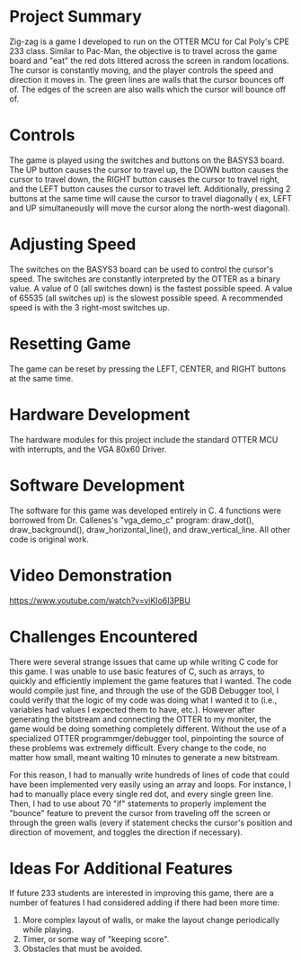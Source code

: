 # Project Summary

Zig-zag is a game I developed to run on the OTTER MCU for Cal Poly's CPE 233 class. Similar to Pac-Man, the objective is to travel across the game board and "eat" the red dots littered across the screen in random locations. The cursor is constantly moving, and the player controls the speed and direction it moves in. The green lines are walls that the cursor bounces off of. The edges of the screen are also walls which the cursor will bounce off of.

# Controls

The game is played using the switches and buttons on the BASYS3 board. The UP button causes the cursor to travel up, the DOWN button causes the cursor to travel down, the RIGHT button causes the cursor to travel right, and the LEFT button causes the cursor to travel left. Additionally, pressing 2 buttons at the same time will cause the cursor to travel diagonally ( ex, LEFT and UP simultaneously will move the cursor along the north-west diagonal).

# Adjusting Speed

The switches on the BASYS3 board can be used to control the cursor's speed. The switches are constantly interpreted by the OTTER as a binary value. A value of 0 (all switches down) is the fastest possible speed. A value of 65535 (all switches up) is the slowest possible speed. A recommended speed is with the 3 right-most switches up.

# Resetting Game

The game can be reset by pressing the LEFT, CENTER, and RIGHT buttons at the same time.

# Hardware Development

The hardware modules for this project include the standard OTTER MCU with interrupts, and the VGA 80x60 Driver.

# Software Development

The software for this game was developed entirely in C. 4 functions were borrowed from Dr. Callenes's "vga_demo_c" program: draw_dot(), draw_background(), draw_horizontal_line(), and draw_vertical_line. All other code is original work.

# Video Demonstration

https://www.youtube.com/watch?v=viKIo6I3PBU

# Challenges Encountered

There were several strange issues that came up while writing C code for this game. I was unable to use basic features of C, such as arrays, to quickly and efficiently implement the game features that I wanted. The code would compile just fine, and through the use of the GDB Debugger tool, I could verify that the logic of my code was doing what I wanted it to (i.e., variables had values I expected them to have, etc.). However after generating the bitstream and connecting the OTTER to my moniter, the game would be doing something completely different. Without the use of a specialized OTTER programmger/debugger tool, pinpointing the source of these problems was extremely difficult. Every change to the code, no matter how small, meant waiting 10 minutes to generate a new bitstream.

For this reason, I had to manually write hundreds of lines of code that could have been implemented very easily using an array and loops. For instance, I had to manually place every single red dot, and every single green line. Then, I had to use about 70 "if" statements to properly implement the "bounce" feature to prevent the cursor from traveling off the screen or through the green walls (every if statement checks the cursor's position and direction of movement, and toggles the direction if necessary).

# Ideas For Additional Features

If future 233 students are interested in improving this game, there are a number of features I had considered adding if there had been more time:
1. More complex layout of walls, or make the layout change periodically while playing.
2. Timer, or some way of "keeping score".
3. Obstacles that must be avoided.
